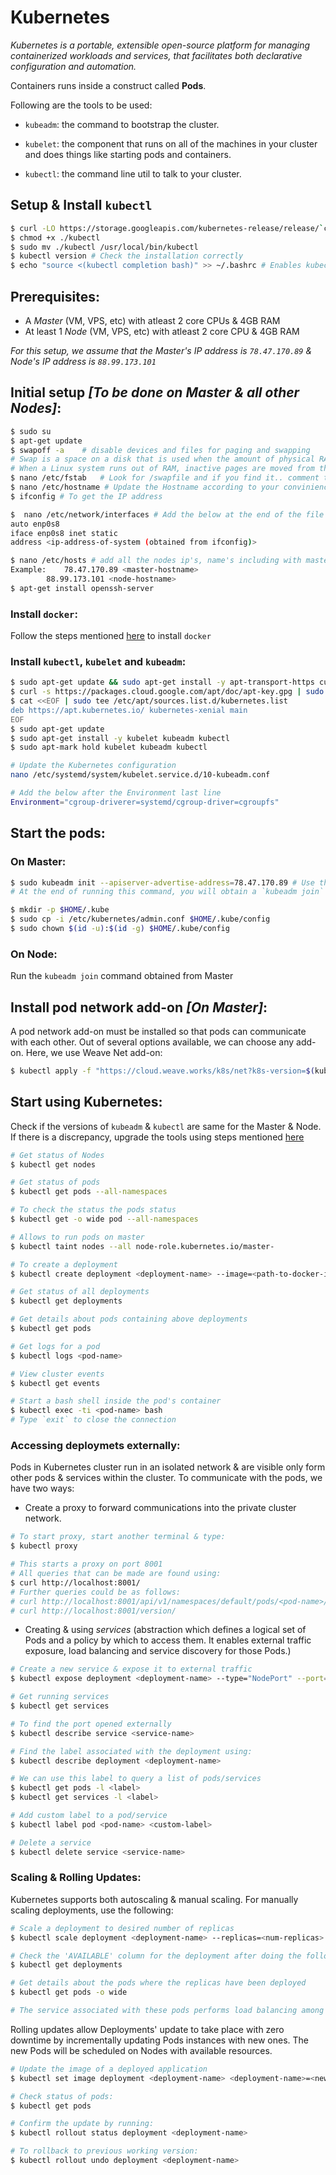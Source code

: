 # Kubernetes

_Kubernetes is a portable, extensible open-source platform for managing containerized workloads and services, that facilitates both declarative configuration and automation._

Containers runs inside a construct called **Pods**.

Following are the tools to be used:
-   `kubeadm`: the command to bootstrap the cluster.
    
-   `kubelet`: the component that runs on all of the machines in your cluster and does things like starting pods and containers.
    
-   `kubectl`: the command line util to talk to your cluster.

## Setup & Install `kubectl`

```bash
$ curl -LO https://storage.googleapis.com/kubernetes-release/release/`curl -s https://storage.googleapis.com/kubernetes-release/release/stable.txt`/bin/linux/amd64/kubectl
$ chmod +x ./kubectl
$ sudo mv ./kubectl /usr/local/bin/kubectl
$ kubectl version # Check the installation correctly
$ echo "source <(kubectl completion bash)" >> ~/.bashrc # Enables kubectl auto completions on pressing Tab key
```

## Prerequisites:

- A _Master_ (VM, VPS, etc) with atleast 2 core CPUs & 4GB RAM 
- At least 1 _Node_ (VM, VPS, etc) with atleast 2 core CPU & 4GB RAM

_For this setup, we assume that the Master's IP address is `78.47.170.89` & Node's IP address is `88.99.173.101`_

## Initial setup _[To be done on Master & all other Nodes]_:
```bash
$ sudo su
$ apt-get update
$ swapoff -a	# disable devices and files for paging and swapping
# Swap is a space on a disk that is used when the amount of physical RAM memory is full. 
# When a Linux system runs out of RAM, inactive pages are moved from the RAM to the swap space.
$ nano /etc/fstab	# Look for /swapfile and if you find it.. comment that line with and save the file
$ nano /etc/hostname # Update the Hostname according to your convinience (this is optional)
$ ifconfig # To get the IP address

$  nano /etc/network/interfaces # Add the below at the end of the file
auto enp0s8
iface enp0s8 inet static
address <ip-address-of-system (obtained from ifconfig)>

$ nano /etc/hosts # add all the nodes ip's, name's including with master details (hostnames are obtained from /etc/hostname)
Example: 	78.47.170.89 <master-hostname>
		88.99.173.101 <node-hostname>
$ apt-get install openssh-server
```

### Install `docker`:
Follow the steps mentioned [here](https://drive.google.com/open?id=18TUr_Vc_FDQKhBG-AxIPzHjdBm6x2-88) to install `docker`

### Install `kubectl`, `kubelet` and `kubeadm`:

```bash
$ sudo apt-get update && sudo apt-get install -y apt-transport-https curl
$ curl -s https://packages.cloud.google.com/apt/doc/apt-key.gpg | sudo apt-key add -
$ cat <<EOF | sudo tee /etc/apt/sources.list.d/kubernetes.list
deb https://apt.kubernetes.io/ kubernetes-xenial main
EOF
$ sudo apt-get update
$ sudo apt-get install -y kubelet kubeadm kubectl
$ sudo apt-mark hold kubelet kubeadm kubectl

# Update the Kubernetes configuration
nano /etc/systemd/system/kubelet.service.d/10-kubeadm.conf

# Add the below after the Environment last line
Environment="cgroup-driverer=systemd/cgroup-driver=cgroupfs"
```
## Start the pods:

### On Master:
```bash
$ sudo kubeadm init --apiserver-advertise-address=78.47.170.89 # Use the correct IP address of master
# At the end of running this command, you will obtain a `kubeadm join` command to be entered in each Node 

$ mkdir -p $HOME/.kube
$ sudo cp -i /etc/kubernetes/admin.conf $HOME/.kube/config
$ sudo chown $(id -u):$(id -g) $HOME/.kube/config
```

### On Node:
Run the `kubeadm join` command obtained from Master

## Install pod network add-on _[On Master]_:
A pod network add-on must be installed so that pods can communicate with each other. 
Out of several options available, we can choose any add-on. Here, we use Weave Net add-on:

```bash
$ kubectl apply -f "https://cloud.weave.works/k8s/net?k8s-version=$(kubectl version | base64 | tr -d '\n')"
``` 

## Start using Kubernetes:

Check if the versions of `kubeadm` & `kubectl` are same for the Master & Node. If there is a discrepancy, upgrade the tools using steps mentioned [here]()

```bash
# Get status of Nodes
$ kubectl get nodes

# Get status of pods
$ kubectl get pods --all-namespaces

# To check the status the pods status
$ kubectl get -o wide pod --all-namespaces

# Allows to run pods on master 
$ kubectl taint nodes --all node-role.kubernetes.io/master-

# To create a deployment
$ kubectl create deployment <deployment-name> --image=<path-to-docker-image>

# Get status of all deployments
$ kubectl get deployments

# Get details about pods containing above deployments
$ kubectl get pods

# Get logs for a pod
$ kubectl logs <pod-name>

# View cluster events
$ kubectl get events

# Start a bash shell inside the pod's container
$ kubectl exec -ti <pod-name> bash
# Type `exit` to close the connection
```

### Accessing deploymets externally:

Pods in Kubernetes cluster run in an isolated network & are visible only form other pods & services within the cluster. To communicate with the pods, we have two ways:
- Create a proxy to forward communications into the private cluster network.

```bash
# To start proxy, start another terminal & type:
$ kubectl proxy

# This starts a proxy on port 8001
# All queries that can be made are found using:
$ curl http://localhost:8001/
# Further queries could be as follows:
# curl http://localhost:8001/api/v1/namespaces/default/pods/<pod-name>/proxy/
# curl http://localhost:8001/version/
```

- Creating & using _services_ (abstraction which defines a logical set of Pods and a policy by which to access them. It enables external traffic exposure, load balancing and service discovery for those Pods.)

```bash
# Create a new service & expose it to external traffic
$ kubectl expose deployment <deployment-name> --type="NodePort" --port=<port-number-to-expose>

# Get running services
$ kubectl get services

# To find the port opened externally
$ kubectl describe service <service-name>

# Find the label associated with the deployment using:
$ kubectl describe deployment <deployment-name>

# We can use this label to query a list of pods/services
$ kubectl get pods -l <label>
$ kubectl get services -l <label>

# Add custom label to a pod/service
$ kubectl label pod <pod-name> <custom-label>

# Delete a service
$ kubectl delete service <service-name>
```

### Scaling & Rolling Updates:

Kubernetes supports both autoscaling & manual scaling. For manually scaling deployments, use the following:

```bash
# Scale a deployment to desired number of replicas
$ kubectl scale deployment <deployment-name> --replicas=<num-replicas>

# Check the 'AVAILABLE' column for the deployment after doing the following:
$ kubectl get deployments

# Get details about the pods where the replicas have been deployed
$ kubectl get pods -o wide

# The service associated with these pods performs load balancing among the different pods
```

Rolling updates allow Deployments' update to take place with zero downtime by incrementally updating Pods instances with new ones. The new Pods will be scheduled on Nodes with available resources.

```bash
# Update the image of a deployed application
$ kubectl set image deployment <deployment-name> <deployment-name>=<new-image>

# Check status of pods:
$ kubectl get pods

# Confirm the update by running:
$ kubectl rollout status deployment <deployment-name>

# To rollback to previous working version:
$ kubectl rollout undo deployment <deployment-name>
```


